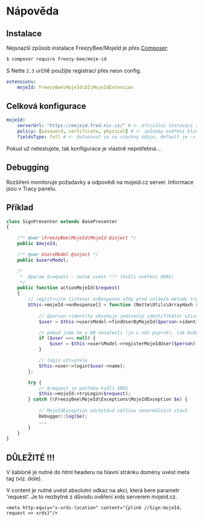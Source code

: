 Nápověda
========


Instalace
---------

Nejsnazší způsob instalace FreezyBee/MojeId je přes [Composer](http://getcomposer.org/):

```sh
$ composer require freezy-bee/moje-id
```

S Nette `2.3` určitě použijte registraci přes neon config.

```yml
extensions:
	mojeId: FreezyBee\MojeId\DI\MojeIdExtension
```

Celková konfigurace
-------------------

```yml
mojeId:
	serverUrl: "https://mojeid.fred.nic.cz/" # <- oficiální testovací server, default je -> https://mojeid.cz/
	policy: [password, certificate, physical] # <- způsoby ověření klienta, default je -> [password]
	fieldsType: full # <- dotazovat se na všechny údaje, default je -> simple
```
Pokud už netestujete, tak konfigurace je vlastně nepotřebná...


Debugging
---------

Rozšíření monitoruje požadavky a odpovědi na mojeid.cz server. Informace jsou v Tracy panelu.


Příklad
-------

```php
class SignPresenter extends BasePresenter
{

	/** @var \FreezyBee\MojeId\MojeId @inject */
	public $mojeId;

	/** @var UsersModel @inject */
	public $usersModel;

	/*
	 *	@param $request - nutné uvést !!! (kvůli ověření XDRS)
	 */
	public function actionMojeId($request)
	{
		// registrujte listener onResponse vždy před voláním metody tryLogin!!!
		$this->mojeId->onResponse[] = function (Nette\Utils\ArrayHash $person) {
			
			// $person->identity obsahuje jedinečný identifikátor uživatele
			$user = $this->usersModel->findUserByMojeId($person->identity);

			// pokud jsme ho v DB nenalezli (je u nás poprvé), tak bude dobré ho vytvořit
			if ($user === null) {
				$user = $this->usersModel->registerMojeIdUser($person);
			}

			// login uživatele
			$this->user->login($user->name);
		};

		try {
			// $request je potřeba kvůli XRDS
			$this->mojeId->tryLogin($request);
		} catch (\FreezyBee\MojeId\Exceptions\MojeIdException $e) {
		
			// MojeIdException odchytává většinu nenormálních stavů
			Debugger::log($e);
			...
		}
	}
}
```

DŮLEŽITÉ !!!
------------

V šabloně je nutné do html headeru na hlavní stránku domény uvést meta tag (viz. dole).

V content je nutné uvést absolutní odkaz na akci, která bere parametr 'request'. Je to nezbytné z důvodu ověření xrds serverem mojeid.cz.

```smarty
<meta http-equiv="x-xrds-location" content="{plink //Sign:mojeId, request => xrds}"/>
```
